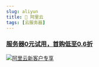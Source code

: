 ```yaml
---
slug: aliyun
title: 🎁 阿里云
tags: [云服务器]
---
```


### [服务器0元试用，首购低至0.6折](https://www.aliyun.com/daily-act/ecs/activity_selection?userCode=wdurgd2z)

[![阿里云新客户专享](/img/promote/540-130.jpg)](https://www.aliyun.com/activity/new?userCode=wdurgd2z)